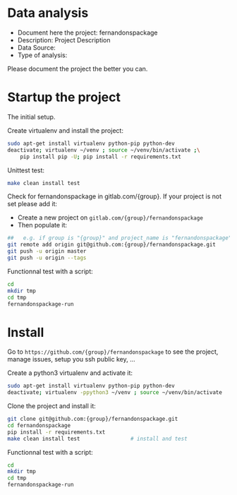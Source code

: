 # Data analysis
- Document here the project: fernandonspackage
- Description: Project Description
- Data Source:
- Type of analysis:

Please document the project the better you can.

# Startup the project

The initial setup.

Create virtualenv and install the project:
```bash
sudo apt-get install virtualenv python-pip python-dev
deactivate; virtualenv ~/venv ; source ~/venv/bin/activate ;\
    pip install pip -U; pip install -r requirements.txt
```

Unittest test:
```bash
make clean install test
```

Check for fernandonspackage in gitlab.com/{group}.
If your project is not set please add it:

- Create a new project on `gitlab.com/{group}/fernandonspackage`
- Then populate it:

```bash
##   e.g. if group is "{group}" and project_name is "fernandonspackage"
git remote add origin git@github.com:{group}/fernandonspackage.git
git push -u origin master
git push -u origin --tags
```

Functionnal test with a script:

```bash
cd
mkdir tmp
cd tmp
fernandonspackage-run
```

# Install

Go to `https://github.com/{group}/fernandonspackage` to see the project, manage issues,
setup you ssh public key, ...

Create a python3 virtualenv and activate it:

```bash
sudo apt-get install virtualenv python-pip python-dev
deactivate; virtualenv -ppython3 ~/venv ; source ~/venv/bin/activate
```

Clone the project and install it:

```bash
git clone git@github.com:{group}/fernandonspackage.git
cd fernandonspackage
pip install -r requirements.txt
make clean install test                # install and test
```
Functionnal test with a script:

```bash
cd
mkdir tmp
cd tmp
fernandonspackage-run
```
